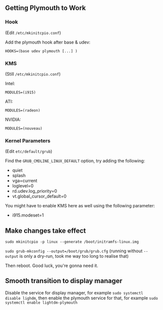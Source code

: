 ## Getting Plymouth to Work

### Hook

(Edit `/etc/mkinitcpio.conf`)

Add the plymouth hook after base & udev:
```
HOOKS=(base udev plymouth [...] )
```

### KMS

(Still `/etc/mkinitcpio.conf`)

Intel:
```
MODULES=(i915)
```
ATI:
```
MODULES=(radeon)
```
NVIDIA:
```
MODULES=(nouveau)
```

### Kernel Parameters

(Edit `etc/default/grub`)

Find the `GRUB_CMDLINE_LINUX_DEFAULT` option, try adding the following:

- quiet
- splash
- vga=current
- loglevel=0
- rd.udev.log_priority=0
- vt.global_cursor_default=0

You might have to enable KMS here as well using the following parameter:

- i915.modeset=1

## Make changes take effect

`sudo mkinitcpio -p linux --generate /boot/initramfs-linux.img`

`sudo grub-mkconfig --output=/boot/grub/grub.cfg` (running without `--output` is only a dry-run, took me way too long to realise that)

Then reboot. Good luck, you're gonna need it.

## Smooth transition to display manager

Disable the service for display manager, for example `sudo systemctl disable lighdm`, then enable the plymouth service for that, for example `sudo systemctl enable lightdm-plymouth`
